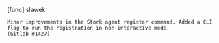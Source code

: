 [func] slawek

    Minor improvements in the Stork agent register command. Added a CLI
    flag to run the registration in non-interactive mode.
    (Gitlab #1427)
